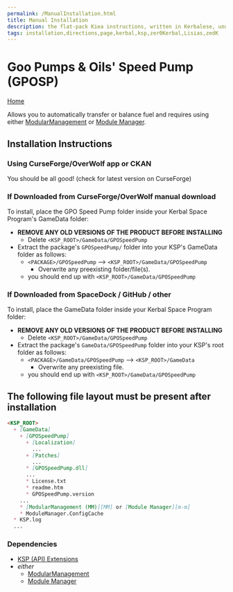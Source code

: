 ```yaml
---
permalink: /ManualInstallation.html
title: Manual Installation
description: the flat-pack Kiea instructions, written in Kerbalese, unusally present
tags: installation,directions,page,kerbal,ksp,zer0Kerbal,Lisias,zedK
---
```

<!-- ManualInstallation.md v1.7.1.0
GPO Speed Pump (GPOSP)
created: 18 Sep 2022
updated: 26 Mar 2023

TEMPLATE: Marketing.md v1.0.2.0
created: 13 Apr 2022
updated: 27 Mar 2023

based upon work by Lisias

this file:
    CC BY-ND 4.0 by zer0Kerbal
    and used with express permission from zer0Kerbal -->

# Goo Pumps & Oils' Speed Pump (GPOSP)

[Home](./index.md)

Allows you to automatically transfer or balance fuel and requires using either [ModularManagement][MM] or [Module Manager][m-m].

## Installation Instructions

### Using CurseForge/OverWolf app or CKAN

You should be all good! (check for latest version on CurseForge)

### If Downloaded from CurseForge/OverWolf manual download

To install, place the GPO Speed Pump  folder inside your Kerbal Space Program's GameData folder:

* **REMOVE ANY OLD VERSIONS OF THE PRODUCT BEFORE INSTALLING**
  * Delete `<KSP_ROOT>/GameData/GPOSpeedPump`
* Extract the package's `GPOSpeedPump/` folder into your KSP's GameData folder as follows:
  * `<PACKAGE>/GPOSpeedPump` --> `<KSP_ROOT>/GameData/GPOSpeedPump`
    * Overwrite any preexisting folder/file(s).
  * you should end up with `<KSP_ROOT>/GameData/GPOSpeedPump`

### If Downloaded from SpaceDock / GitHub / other

To install, place the GameData folder inside your Kerbal Space Program folder:

* **REMOVE ANY OLD VERSIONS OF THE PRODUCT BEFORE INSTALLING**
  * Delete `<KSP_ROOT>/GameData/GPOSpeedPump`
* Extract the package's `GameData/GPOSpeedPump` folder into your KSP's root folder as follows:
  * `<PACKAGE>/GameData/GPOSpeedPump` --> `<KSP_ROOT>/GameData`
    * Overwrite any preexisting file.
  * you should end up with `<KSP_ROOT>/GameData/GPOSpeedPump`

## The following file layout must be present after installation

```markdown
<KSP_ROOT>
  + [GameData]
    + [GPOSpeedPump]
      + [Localization]
        ...
      + [Patches]
        ...
      * [GPOSpeedPump.dll]
      ...
      * License.txt
      * readme.htm
      * GPOSpeedPump.version
    ...
    * [ModularManagement (MM)][MM] or [Module Manager][m-m]
    * ModuleManager.ConfigCache
  * KSP.log
  ...
```

### Dependencies

* [KSP (API) Extensions][kspe]
* *either*
  * [ModularManagement][MM]
  * [Module Manager][m-m]

[kspe]: http://ksp.lisias.net/add-ons/KSPAPIExtensions "KSPAPIExtensions"
[MM]: https://github.com/net-lisias-ksp/ModularManagement "ModularManagement (MM)"
[m-m]: https://forum.kerbalspaceprogram.com/index.php?/topic/50533-*/ "Module Manager"